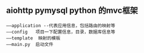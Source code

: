 ## aiohttp pymysql python 的mvc框架

```(lua)
——application --代表应用信息，包括路由的映射等
——config   项目一下配置信息，目录，数据库信息等
——template  映射的模板
——main.py  启动文件
       
```